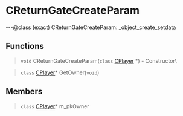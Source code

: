 # CReturnGateCreateParam

---@class (exact) CReturnGateCreateParam: _object_create_setdata
 
## Functions
 
> `void` CReturnGateCreateParam(`class` [CPlayer](lua/classes/CPlayer.md) *) - Constructor\
 
> `class` [CPlayer](lua/classes/CPlayer.md)* GetOwner(`void`)
 
## Members
 
> `class` [CPlayer](lua/classes/CPlayer.md)* m_pkOwner
 
